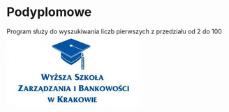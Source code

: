 # Podyplomowe
Program służy do wyszukiwania liczb pierwszych z przedziału od 2 do 100
![](https://github.com/Jancik82/Images/blob/main/zdjecie%20wszib.jpg)

